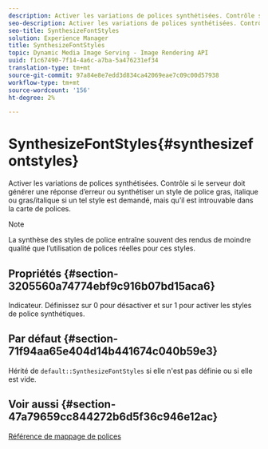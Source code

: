 ```yaml
---
description: Activer les variations de polices synthétisées. Contrôle si le serveur doit générer une réponse d’erreur ou synthétiser un style de police gras, italique ou gras/italique si un tel style est demandé, mais qu’il est introuvable dans la carte de polices.
seo-description: Activer les variations de polices synthétisées. Contrôle si le serveur doit générer une réponse d’erreur ou synthétiser un style de police gras, italique ou gras/italique si un tel style est demandé, mais qu’il est introuvable dans la carte de polices.
seo-title: SynthesizeFontStyles
solution: Experience Manager
title: SynthesizeFontStyles
topic: Dynamic Media Image Serving - Image Rendering API
uuid: f1c67490-7f14-4a6c-a7ba-5a476231ef34
translation-type: tm+mt
source-git-commit: 97a84e8e7edd3d834ca42069eae7c09c00d57938
workflow-type: tm+mt
source-wordcount: '156'
ht-degree: 2%

---
```



# SynthesizeFontStyles{#synthesizefontstyles}

Activer les variations de polices synthétisées. Contrôle si le serveur doit générer une réponse d’erreur ou synthétiser un style de police gras, italique ou gras/italique si un tel style est demandé, mais qu’il est introuvable dans la carte de polices.

>[!NOTE]
>
>La synthèse des styles de police entraîne souvent des rendus de moindre qualité que l’utilisation de polices réelles pour ces styles.

## Propriétés {#section-3205560a74774ebf9c916b07bd15aca6}

Indicateur. Définissez sur 0 pour désactiver et sur 1 pour activer les styles de police synthétiques.

## Par défaut {#section-71f94aa65e404d14b441674c040b59e3}

Hérité de `default::SynthesizeFontStyles` si elle n&#39;est pas définie ou si elle est vide.

## Voir aussi {#section-47a79659cc844272b6d5f36c946e12ac}

[Référence de mappage de polices](../../../../../is-api/image-catalog/image-serving-api-ref/c-image-catalog-reference/c-font-map-reference/c-font-map-reference.md#concept-f81f319d03c646c5a8ef87b3277dd37d)
